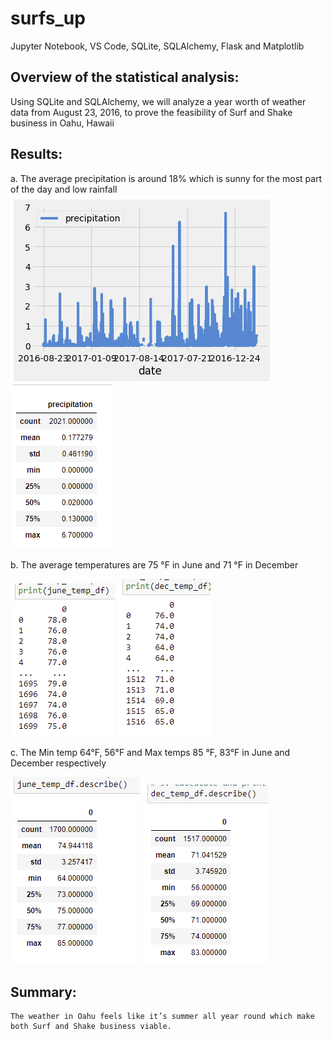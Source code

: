 # surfs_up
Jupyter Notebook, VS Code, SQLite, SQLAlchemy, Flask and Matplotlib
## Overview of the statistical analysis:
Using SQLite and SQLAlchemy, we will analyze a year worth of weather data from August 23, 2016, to prove the feasibility of Surf and Shake business in Oahu, Hawaii 
## Results:
a.	The average precipitation is around 18% which is sunny for the most part of the day and low rainfall
<img src=https://github.com/Elsa050464/surfs_up/blob/main/Resources/2016-2017%20Precipitation%20Graph.PNG> <img src=https://github.com/Elsa050464/surfs_up/blob/main/Resources/2016-2017%20Precipitation%20Stat%20Analysis.PNG>

b.	The average temperatures are 75 °F in June and 71 °F in December

<img src=https://github.com/Elsa050464/surfs_up/blob/main/Resources/June%20Temp.PNG> <img src=https://github.com/Elsa050464/surfs_up/blob/main/Resources/December%20Temp.PNG>


c.	The Min temp 64°F, 56°F and Max temps 85 °F, 83°F in June and December respectively

<img src=https://github.com/Elsa050464/surfs_up/blob/main/Resources/June%20Stat%20Analysis.PNG> <img src=https://github.com/Elsa050464/surfs_up/blob/main/Resources/December%20Stat%20Analysis.PNG>

## Summary:
	The weather in Oahu feels like it’s summer all year round which make both Surf and Shake business viable.  


